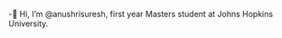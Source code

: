 -👋 Hi, I’m @anushrisuresh, first year Masters student at Johns Hopkins University.

<!---
anushrisuresh/anushrisuresh is a ✨ special ✨ repository because its `README.md` (this file) appears on your GitHub profile.
You can click the Preview link to take a look at your changes.
--->
